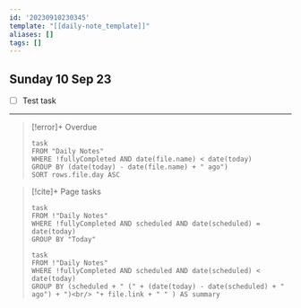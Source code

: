 ```yaml
---
id: '20230910230345'
template: "[[daily-note_template]]"
aliases: []
tags: []
---
```


## Sunday 10 Sep 23

- [ ] Test task



---

> [!error]+ Overdue 
> ```dataview
> task
> FROM "Daily Notes"
> WHERE !fullyCompleted AND date(file.name) < date(today)
> GROUP BY (date(today) - date(file.name) + " ago")
> SORT rows.file.day ASC
> ```

> [!cite]+ Page tasks
> ```dataview
> task
> FROM !"Daily Notes"
> WHERE !fullyCompleted AND scheduled AND date(scheduled) = date(today)
> GROUP BY "Today"
> ```
> ```dataview
> task
> FROM !"Daily Notes"
> WHERE !fullyCompleted AND scheduled AND date(scheduled) < date(today)
> GROUP BY (scheduled + " (" + (date(today) - date(scheduled) + " ago") + ")<br/> "+ file.link + " " ) AS summary
> ```
